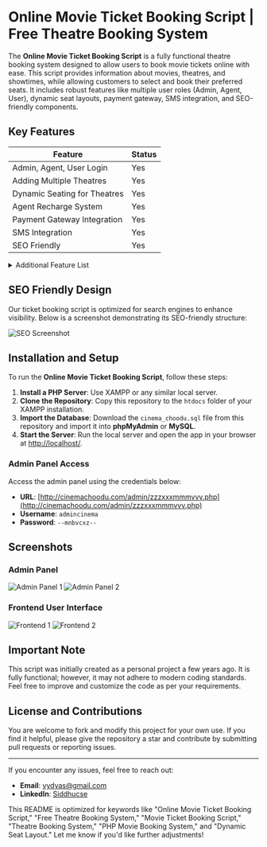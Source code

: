 # Online Movie Ticket Booking Script | Free Theatre Booking System

The **Online Movie Ticket Booking Script** is a fully functional theatre booking system designed to allow users to book movie tickets online with ease. This script provides information about movies, theatres, and showtimes, while allowing customers to select and book their preferred seats. It includes robust features like multiple user roles (Admin, Agent, User), dynamic seat layouts, payment gateway, SMS integration, and SEO-friendly components.

## Key Features

| Feature                          | Status |
| -------------------------------- | ------ |
| Admin, Agent, User Login         | Yes    |
| Adding Multiple Theatres         | Yes    |
| Dynamic Seating for Theatres     | Yes    |
| Agent Recharge System            | Yes    |
| Payment Gateway Integration      | Yes    |
| SMS Integration                  | Yes    |
| SEO Friendly                     | Yes    |

<details>
  <summary>Additional Feature List</summary>

  - Multi-role login system for Admin, Agent, and Users.
  - Support for adding multiple theatres with unique seating configurations.
  - Dynamic seat selection layout for each show.
  - Secure payment gateway integration for safe online transactions.
  - SMS notification support for booking confirmations and reminders.
  - SEO-friendly architecture for improved search engine visibility.
  
</details>

## SEO Friendly Design
Our ticket booking script is optimized for search engines to enhance visibility. Below is a screenshot demonstrating its SEO-friendly structure:

![SEO Screenshot](https://user-images.githubusercontent.com/2999586/49694166-89389900-fbaa-11e8-9b64-3d7930176630.png)

## Installation and Setup

To run the **Online Movie Ticket Booking Script**, follow these steps:

1. **Install a PHP Server**: Use XAMPP or any similar local server.
2. **Clone the Repository**: Copy this repository to the `htdocs` folder of your XAMPP installation.
3. **Import the Database**: Download the `cinema_choodu.sql` file from this repository and import it into **phpMyAdmin** or **MySQL**.
4. **Start the Server**: Run the local server and open the app in your browser at [http://localhost/](http://localhost/).

### Admin Panel Access
Access the admin panel using the credentials below:

- **URL**: [http://cinemachoodu.com/admin/zzzxxxmmmvvv.php](http://cinemachoodu.com/admin/zzzxxxmmmvvv.php)
- **Username**: `admincinema`
- **Password**: `--mnbvcxz--`

## Screenshots

### Admin Panel

![Admin Panel 1](https://user-images.githubusercontent.com/2999586/49694084-3dd1bb00-fba9-11e8-91ed-8447d8d119c7.png)
![Admin Panel 2](https://user-images.githubusercontent.com/2999586/49694087-41fdd880-fba9-11e8-805d-a0b020656da9.png)

### Frontend User Interface

![Frontend 1](https://user-images.githubusercontent.com/2999586/49694113-95702680-fba9-11e8-871d-ebf8b5684f52.png)
![Frontend 2](https://user-images.githubusercontent.com/2999586/49694115-97d28080-fba9-11e8-8204-c0c52062122d.png)

## Important Note

This script was initially created as a personal project a few years ago. It is fully functional; however, it may not adhere to modern coding standards. Feel free to improve and customize the code as per your requirements.

## License and Contributions

You are welcome to fork and modify this project for your own use. If you find it helpful, please give the repository a star and contribute by submitting pull requests or reporting issues.

---

If you encounter any issues, feel free to reach out:

- **Email**: [vydyas@gmail.com](mailto:vydyas@gmail.com)
- **LinkedIn**: [Siddhucse](https://www.linkedin.com/in/siddhucse/)

This README is optimized for keywords like "Online Movie Ticket Booking Script," "Free Theatre Booking System," "Movie Ticket Booking Script," "Theatre Booking System," "PHP Movie Booking System," and "Dynamic Seat Layout." Let me know if you'd like further adjustments!
